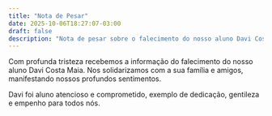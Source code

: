 ```yaml
---
title: "Nota de Pesar"
date: 2025-10-06T18:27:07-03:00
draft: false
description: "Nota de pesar sobre o falecimento do nosso aluno Davi Costa Maia"
---
```


Com profunda tristeza recebemos a informação do falecimento do nosso aluno Davi Costa Maia. Nos solidarizamos com a sua família e amigos, manifestando nossos profundos sentimentos.

Davi foi aluno atencioso e comprometido, exemplo de dedicação, gentileza e empenho para todos nós.

